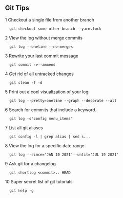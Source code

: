 ## **Git Tips**

1 Checkout a single file from another branch

      git checkout some-other-branch --yarn.lock

2 View the log without merge commits

      git log --oneline --no-merges

3 Rewrite your last commit message

      git commit -v--ammend

4 Get rid of all untracked changes

      git clean -f -d

5 Print out a cool visualization of your log

      git log --pretty=oneline --graph --decorate --all

6 Search for commits that include a keyword.

      git log -s"config menu_items"

7 List all git aliases

      git config -l | grep alias | sed s...

8 View the log for a specific date range

      git log --since='JAN 10 2021'--until='JUL 19 2021'

9 Ask git for a changelog

      git shortlog <commit>.. HEAD

10 Super secret list of git tutorials

      git help -g
